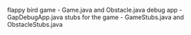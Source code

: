 flappy bird game - Game.java and Obstacle.java
debug app - GapDebugApp.java
stubs for the game - GameStubs.java and ObstacleStubs.java
